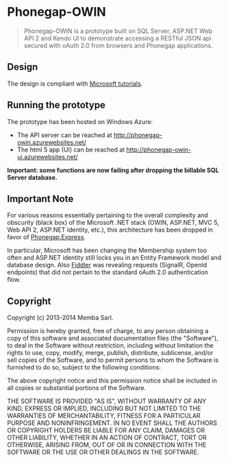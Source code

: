 # Phonegap-OWIN

> Phonegap-OWIN is a prototype built on SQL Server, ASP.NET Web API 2 and Kendo UI to demonstrate accessing a RESTful JSON api secured with oAuth 2.0 from browsers and Phonegap applications.

## Design

The design is compliant with [Microsoft tutorials](http://www.asp.net/web-api/overview/security/external-authentication-services).

## Running the prototype

The prototype has been hosted on Windows Azure:

- The API server can be reached at http://phonegap-owin.azurewebsites.net/
- The html 5 app (UI) can be reached at http://phonegap-owin-ui.azurewebsites.net/

**Important: some functions are now failing after dropping the billable SQL Server database.**

## Important Note

For various reasons essentially pertaining to the overall complexity and obscurity (black box) of the Microsoft .NET stack (OWIN, ASP.NET, MVC 5, Web API 2, ASP.NET identity, etc.), this architecture has been dropped in favor of [Phonegap.Express](https://github.com/jlchereau/Phonegap.Express).

In particular, Microsoft has been changing the Membership system too often and ASP.NET identity still locks you in an Entity Framework model and database design. Also [Fiddler](http://www.telerik.com/fiddler) was revealing requests (SignalR, OpenId endpoints) that did not pertain to the standard oAuth 2.0 authentication flow.  

## Copyright

Copyright (c) 2013-2014 Memba Sarl.

Permission is hereby granted, free of charge, to any person obtaining a copy of this software and associated documentation files (the "Software"), to deal in the Software without restriction, including without limitation the rights to use, copy, modify, merge, publish, distribute, sublicense, and/or sell copies of the Software, and to permit persons to whom the Software is furnished to do so, subject to the following conditions:

The above copyright notice and this permission notice shall be included in all copies or substantial portions of the Software.

THE SOFTWARE IS PROVIDED "AS IS", WITHOUT WARRANTY OF ANY KIND, EXPRESS OR IMPLIED, INCLUDING BUT NOT LIMITED TO THE WARRANTIES OF MERCHANTABILITY, FITNESS FOR A PARTICULAR PURPOSE AND NONINFRINGEMENT. IN NO EVENT SHALL THE AUTHORS OR COPYRIGHT HOLDERS BE LIABLE FOR ANY CLAIM, DAMAGES OR OTHER LIABILITY, WHETHER IN AN ACTION OF CONTRACT, TORT OR OTHERWISE, ARISING FROM, OUT OF OR IN CONNECTION WITH THE SOFTWARE OR THE USE OR OTHER DEALINGS IN THE SOFTWARE.

